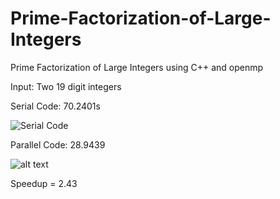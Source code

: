 # Prime-Factorization-of-Large-Integers
Prime Factorization of Large Integers using C++ and openmp

Input: Two 19 digit integers

Serial Code: 70.2401s

![Serial Code](https://s16.postimg.org/aukfkv3mt/08_Serial.png)

Parallel Code: 28.9439

![alt text](https://s12.postimg.org/9t843arcd/08_Parallel.png)

Speedup = 2.43
